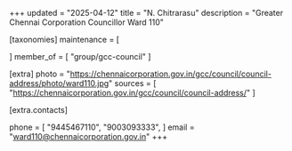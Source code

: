 +++
updated = "2025-04-12"
title = "N. Chitrarasu"
description = "Greater Chennai Corporation Councillor Ward 110"

[taxonomies]
maintenance = [

]
member_of = [
    "group/gcc-council"
]

[extra]
photo = "https://chennaicorporation.gov.in/gcc/council/council-address/photo/ward110.jpg"
sources = [
    "https://chennaicorporation.gov.in/gcc/council/council-address/"
]

[extra.contacts]

phone = [
    "9445467110",
    "9003093333",
    ]
email = "ward110@chennaicorporation.gov.in"
+++